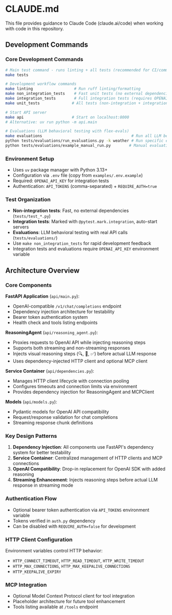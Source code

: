 # CLAUDE.md

This file provides guidance to Claude Code (claude.ai/code) when working with code in this repository.

## Development Commands

### Core Development Commands
```bash
# Main test command - runs linting + all tests (recommended for CI/commits)
make tests

# Development workflow commands
make linting                  # Run ruff linting/formatting
make non_integration_tests    # Fast unit tests (no external dependencies)
make integration_tests        # Full integration tests (requires OPENAI_API_KEY)
make unit_tests              # All tests (non-integration + integration)

# Start API server
make api                     # Start on localhost:8000
# Alternative: uv run python -m api.main

# Evaluations (LLM behavioral testing with flex-evals)
make evaluations                                       # Run all LLM behavioral evaluations 
python tests/evaluations/run_evaluations.py -k weather # Run specific evaluation
python tests/evaluations/example_manual_run.py        # Manual evaluation example
```

### Environment Setup
- Uses `uv` package manager with Python 3.13+
- Configuration via `.env` file (copy from `examples/.env.example`)
- Required: `OPENAI_API_KEY` for integration tests
- Authentication: `API_TOKENS` (comma-separated) + `REQUIRE_AUTH=true`

### Test Organization
- **Non-integration tests**: Fast, no external dependencies (`tests/test_*.py`)
- **Integration tests**: Marked with `@pytest.mark.integration`, auto-start servers
- **Evaluations**: LLM behavioral testing with real API calls (`tests/evaluations/`)
- Use `make non_integration_tests` for rapid development feedback
- Integration tests and evaluations require `OPENAI_API_KEY` environment variable

## Architecture Overview

### Core Components

**FastAPI Application** (`api/main.py`):
- OpenAI-compatible `/v1/chat/completions` endpoint
- Dependency injection architecture for testability
- Bearer token authentication system
- Health check and tools listing endpoints

**ReasoningAgent** (`api/reasoning_agent.py`):
- Proxies requests to OpenAI API while injecting reasoning steps
- Supports both streaming and non-streaming responses
- Injects visual reasoning steps (🔍, 🤔, ✅) before actual LLM response
- Uses dependency-injected HTTP client and optional MCP client

**Service Container** (`api/dependencies.py`):
- Manages HTTP client lifecycle with connection pooling
- Configures timeouts and connection limits via environment
- Provides dependency injection for ReasoningAgent and MCPClient

**Models** (`api/models.py`):
- Pydantic models for OpenAI API compatibility
- Request/response validation for chat completions
- Streaming response chunk definitions

### Key Design Patterns

1. **Dependency Injection**: All components use FastAPI's dependency system for better testability
2. **Service Container**: Centralized management of HTTP clients and MCP connections
3. **OpenAI Compatibility**: Drop-in replacement for OpenAI SDK with added reasoning
4. **Streaming Enhancement**: Injects reasoning steps before actual LLM response in streaming mode

### Authentication Flow
- Optional bearer token authentication via `API_TOKENS` environment variable
- Tokens verified in `auth.py` dependency
- Can be disabled with `REQUIRE_AUTH=false` for development

### HTTP Client Configuration
Environment variables control HTTP behavior:
- `HTTP_CONNECT_TIMEOUT`, `HTTP_READ_TIMEOUT`, `HTTP_WRITE_TIMEOUT`
- `HTTP_MAX_CONNECTIONS`, `HTTP_MAX_KEEPALIVE_CONNECTIONS`
- `HTTP_KEEPALIVE_EXPIRY`

### MCP Integration
- Optional Model Context Protocol client for tool integration
- Placeholder architecture for future tool enhancement
- Tools listing available at `/tools` endpoint